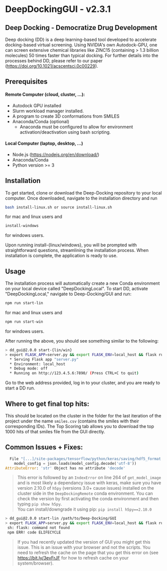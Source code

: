 # DeepDockingGUI - v2.3.1


## Deep Docking - Democratize Drug Development
Deep docking (DD) is a deep learning-based tool developed to accelerate docking-based virtual screening. Using NVIDIA's own Autodock-GPU,  one can screen extensive chemical libraries like ZINC15 (containing > 1.3 billion molecules) 50 times faster than typical docking. For further details into the processes behind DD, please refer to our paper (https://doi.org/10.1021/acscentsci.0c00229). 

## Prerequisites
#### Remote Computer (cloud, cluster, ...):
* Autodock GPU installed
* Slurm workload manager installed.
* A program to create 3D conformations from SMILES
* Anaconda/Conda (optional)
  * Anaconda must be configured to allow for environment activation/deactivation using bash scripting.

#### Local Computer (laptop, desktop, ...)
* Node.js (https://nodejs.org/en/download/)
* Anaconda/Conda
* Python version >= 3

## Installation
To get started, clone or download the Deep-Docking repository to your local computer. Once downloaded, navigate to the installation directory and run 
```bash 
bash install-linux.sh or source install-linux.sh
```
for mac and linux users and
```bash 
install-windows
```
for windows users.

Upon running install-{linux/windows}, you will be prompted with straightforward questions, streamlining the installation process. When installation is complete, the application is ready to use. 


## Usage
The installation process will automatically create a new Conda environment on your local device called "DeepDockingLocal". To start DD, activate "DeepDockingLocal," navigate to Deep-Docking/GUI and run:
```bash 
npm run start-lin
```


for mac and linux users and
```bash 
npm run start-win
```
for windows users. 


After running the above, you should see something similar to the following: 
```bash 
> dd_gui@2.0.0 start-{lin/win} 
> export FLASK_APP=server.py && export FLASK_ENV=local_host && flask run
  * Serving Flask app "server.py" 
  * Environment: local_host 
  * Debug mode: off 
  * Running on http://123.4.5.6:7890/ (Press CTRL+C to quit)
 ```

Go to the web address provided, log in to your cluster, and you are ready to start a DD run.

## Where to get final top hits:
This should be located on the cluster in the folder for the last iteration of the project under the name `smiles.csv` (contains the smiles with their corresponding IDs).
The Top Scoring tab allows you to download the top 1000 hits of that smiles file from the GUI directly. 

## Common Issues + Fixes:
```python
  File "[...]/site-packages/tensorflow/python/keras/saving/hdf5_format.py", line 210, in load_model_from_hdf5
    model_config = json.loads(model_config.decode('utf-8'))
AttributeError: 'str' Object has no attribute 'decode'
```
  >This error is followed by an `IndexError` on line 264 of `get_model_image` and is most likely a dependancy issue with keras, make sure you have version 2.10.0 of `h5py` (versions 3.0+ cause issues) installed on the cluster side in the `DeepDockingRemote` conda environment. You can check the version by first activating the conda environment and then typing `pip show h5py`.<br>
  >You can install/downgrade it using pip: `pip install h5py==2.10.0` 

```bash
> dd_gui@2.0.0 start-lin /path/to/Deep-Docking/GUI
> export FLASK_APP=server.py && export FLASK_ENV=local_host && flask run
 sh: flask: command not found
 npm ERR! code ELIFECYCLE
```
 > If you had recently updated the version of GUI you might get this issue. This is an issue with your browser and not the scripts. You need to refresh the cache on the page that you get this error on (see https://bit.ly/3evFrJF for how to refresh cache on your system/browser).

